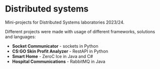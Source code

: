 # Distributed systems

Mini-projects for Distributed Systems laboratories 2023/24.

Different projects were made with usage of different frameworks, solutions and languages:
- **Socket Communicator** - sockets in Python
- **CS:GO Skin Profit Analyzer** - RestAPI in Python
- **Smart Home** - ZeroC Ice in Java and C#
- **Hospital Communications** - RabbitMQ in Java
